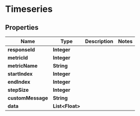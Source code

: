 
# Timeseries

## Properties
Name | Type | Description | Notes
------------ | ------------- | ------------- | -------------
**responseId** | **Integer** |  | 
**metricId** | **Integer** |  | 
**metricName** | **String** |  | 
**startIndex** | **Integer** |  | 
**endIndex** | **Integer** |  | 
**stepSize** | **Integer** |  | 
**customMessage** | **String** |  | 
**data** | **List&lt;Float&gt;** |  | 



